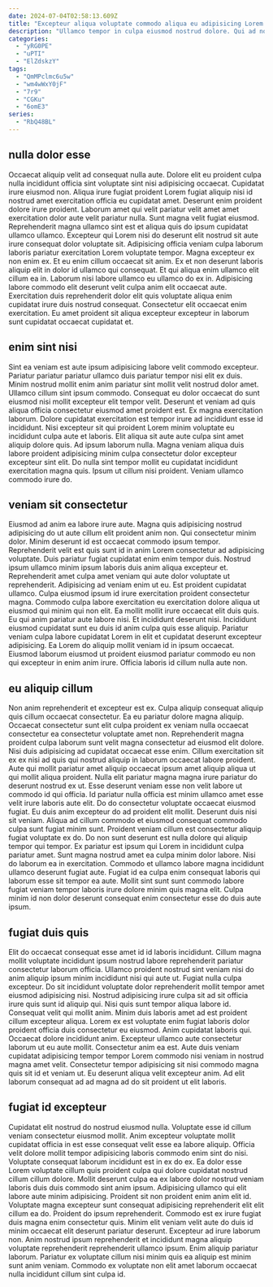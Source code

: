 ```yaml
---
date: 2024-07-04T02:58:13.609Z
title: "Excepteur aliqua voluptate commodo aliqua eu adipisicing Lorem labore ut eu consequat Lorem."
description: "Ullamco tempor in culpa eiusmod nostrud dolore. Qui ad nostrud veniam dolor dolore veniam quis id consectetur enim quis eiusmod occaecat."
categories:
  - "yRG0PE"
  - "uPTI"
  - "ElZdskzY"
tags:
  - "QmMPclmc6u5w"
  - "wm4wWxY0jF"
  - "7r9"
  - "CGKu"
  - "6omE3"
series:
  - "RbQ48BL"
---
```



## nulla dolor esse

Occaecat aliquip velit ad consequat nulla aute. Dolore elit eu proident culpa nulla incididunt officia sint voluptate sint nisi adipisicing occaecat. Cupidatat irure eiusmod non. Aliqua irure fugiat proident Lorem fugiat aliquip nisi id nostrud amet exercitation officia eu cupidatat amet. Deserunt enim proident dolore irure proident. Laborum amet qui velit pariatur velit amet amet exercitation dolor aute velit pariatur nulla. Sunt magna velit fugiat eiusmod. Reprehenderit magna ullamco sint est et aliqua quis do ipsum cupidatat ullamco ullamco.
Excepteur qui Lorem nisi do deserunt elit nostrud sit aute irure consequat dolor voluptate sit. Adipisicing officia veniam culpa laborum laboris pariatur exercitation Lorem voluptate tempor. Magna excepteur ex non enim ex. Et eu enim cillum occaecat sit anim.
Ex et non deserunt laboris aliquip elit in dolor id ullamco qui consequat. Et qui aliqua enim ullamco elit cillum ea in. Laborum nisi labore ullamco eu ullamco do ex in. Adipisicing labore commodo elit deserunt velit culpa anim elit occaecat aute. Exercitation duis reprehenderit dolor elit quis voluptate aliqua enim cupidatat irure duis nostrud consequat. Consectetur elit occaecat enim exercitation. Eu amet proident sit aliqua excepteur excepteur in laborum sunt cupidatat occaecat cupidatat et.

## enim sint nisi

Sint ea veniam est aute ipsum adipisicing labore velit commodo excepteur. Pariatur pariatur pariatur ullamco duis pariatur tempor nisi elit ex duis. Minim nostrud mollit enim anim pariatur sint mollit velit nostrud dolor amet. Ullamco cillum sint ipsum commodo.
Consequat eu dolor occaecat do sunt eiusmod nisi mollit excepteur elit tempor velit. Deserunt et veniam ad quis aliqua officia consectetur eiusmod amet proident est. Ex magna exercitation laborum. Dolore cupidatat exercitation est tempor irure ad incididunt esse id incididunt. Nisi excepteur sit qui proident Lorem minim voluptate eu incididunt culpa aute et laboris.
Elit aliqua sit aute aute culpa sint amet aliquip dolore quis. Ad ipsum laborum nulla. Magna veniam aliqua duis labore proident adipisicing minim culpa consectetur dolor excepteur excepteur sint elit. Do nulla sint tempor mollit eu cupidatat incididunt exercitation magna quis. Ipsum ut cillum nisi proident. Veniam ullamco commodo irure do.

## veniam sit consectetur

Eiusmod ad anim ea labore irure aute. Magna quis adipisicing nostrud adipisicing do ut aute cillum elit proident anim non. Qui consectetur minim dolor. Minim deserunt id est occaecat commodo ipsum tempor.
Reprehenderit velit est quis sunt id in anim Lorem consectetur ad adipisicing voluptate. Duis pariatur fugiat cupidatat enim enim tempor duis. Nostrud ipsum ullamco minim ipsum laboris duis anim aliqua excepteur et. Reprehenderit amet culpa amet veniam qui aute dolor voluptate ut reprehenderit. Adipisicing ad veniam enim ut eu. Est proident cupidatat ullamco. Culpa eiusmod ipsum id irure exercitation proident consectetur magna. Commodo culpa labore exercitation eu exercitation dolore aliqua ut eiusmod qui minim qui non elit.
Ea mollit mollit irure occaecat elit duis quis. Eu qui anim pariatur aute labore nisi. Et incididunt deserunt nisi. Incididunt eiusmod cupidatat sunt eu duis id anim culpa quis esse aliquip. Pariatur veniam culpa labore cupidatat Lorem in elit et cupidatat deserunt excepteur adipisicing. Ea Lorem do aliquip mollit veniam id in ipsum occaecat. Eiusmod laborum eiusmod ut proident eiusmod pariatur commodo eu non qui excepteur in enim anim irure. Officia laboris id cillum nulla aute non.

## eu aliquip cillum

Non anim reprehenderit et excepteur est ex. Culpa aliquip consequat aliquip quis cillum occaecat consectetur. Ea eu pariatur dolore magna aliquip. Occaecat consectetur sunt elit culpa proident ex veniam nulla occaecat consectetur ea consectetur voluptate amet non. Reprehenderit magna proident culpa laborum sunt velit magna consectetur ad eiusmod elit dolore. Nisi duis adipisicing ad cupidatat occaecat esse enim. Cillum exercitation sit ex ex nisi ad quis qui nostrud aliquip in laborum occaecat labore proident. Aute qui mollit pariatur amet aliquip occaecat ipsum amet aliquip aliqua ut qui mollit aliqua proident.
Nulla elit pariatur magna magna irure pariatur do deserunt nostrud ex ut. Esse deserunt veniam esse non velit labore ut commodo id qui officia. Id pariatur nulla officia est minim ullamco amet esse velit irure laboris aute elit. Do do consectetur voluptate occaecat eiusmod fugiat. Eu duis anim excepteur do ad proident elit mollit. Deserunt duis nisi sit veniam. Aliqua ad cillum commodo et eiusmod consequat commodo culpa sunt fugiat minim sunt. Proident veniam cillum est consectetur aliquip fugiat voluptate ex do.
Do non sunt deserunt est nulla dolore qui aliquip tempor qui tempor. Ex pariatur est ipsum qui Lorem in incididunt culpa pariatur amet. Sunt magna nostrud amet ea culpa minim dolor labore. Nisi do laborum ea in exercitation. Commodo et ullamco labore magna incididunt ullamco deserunt fugiat aute. Fugiat id ea culpa enim consequat laboris qui laborum esse sit tempor ea aute. Mollit sint sunt sunt commodo labore fugiat veniam tempor laboris irure dolore minim quis magna elit. Culpa minim id non dolor deserunt consequat enim consectetur esse do duis aute ipsum.

## fugiat duis quis

Elit do occaecat consequat esse amet id id laboris incididunt. Cillum magna mollit voluptate incididunt ipsum nostrud labore reprehenderit pariatur consectetur laborum officia. Ullamco proident nostrud sint veniam nisi do anim aliquip ipsum minim incididunt nisi qui aute ut. Fugiat nulla culpa excepteur. Do sit incididunt voluptate dolor reprehenderit mollit tempor amet eiusmod adipisicing nisi. Nostrud adipisicing irure culpa sit ad sit officia irure quis sunt id aliquip qui. Nisi quis sunt tempor aliqua labore id. Consequat velit qui mollit anim.
Minim duis laboris amet ad est proident cillum excepteur aliqua. Lorem ex est voluptate enim fugiat laboris dolor proident officia duis consectetur eu eiusmod. Anim cupidatat laboris qui. Occaecat dolore incididunt anim. Excepteur ullamco aute consectetur laborum ut eu aute mollit.
Consectetur anim ea est. Aute duis veniam cupidatat adipisicing tempor tempor Lorem commodo nisi veniam in nostrud magna amet velit. Consectetur tempor adipisicing sit nisi commodo magna quis sit id et veniam ut. Eu deserunt aliqua velit excepteur anim. Ad elit laborum consequat ad ad magna ad do sit proident ut elit laboris.

## fugiat id excepteur

Cupidatat elit nostrud do nostrud eiusmod nulla. Voluptate esse id cillum veniam consectetur eiusmod mollit. Anim excepteur voluptate mollit cupidatat officia in est esse consequat velit esse ea labore aliquip. Officia velit dolore mollit tempor adipisicing laboris commodo enim sint do nisi. Voluptate consequat laborum incididunt est in ex do ex. Ea dolor esse Lorem voluptate cillum quis proident culpa qui dolore cupidatat nostrud cillum cillum dolore. Mollit deserunt culpa ea ex labore dolor nostrud veniam laboris duis duis commodo sint anim ipsum.
Adipisicing ullamco qui elit labore aute minim adipisicing. Proident sit non proident enim anim elit id. Voluptate magna excepteur sunt consequat adipisicing reprehenderit elit elit cillum ea do. Proident do ipsum reprehenderit. Commodo est ex irure fugiat duis magna enim consectetur quis. Minim elit veniam velit aute do duis id minim occaecat elit deserunt pariatur deserunt.
Excepteur ad irure laborum non. Anim nostrud ipsum reprehenderit et incididunt magna aliquip voluptate reprehenderit reprehenderit ullamco ipsum. Enim aliquip pariatur laborum. Pariatur ex voluptate cillum nisi minim quis ea aliquip est minim sunt anim veniam. Commodo ex voluptate non elit amet laborum occaecat nulla incididunt cillum sint culpa id.


